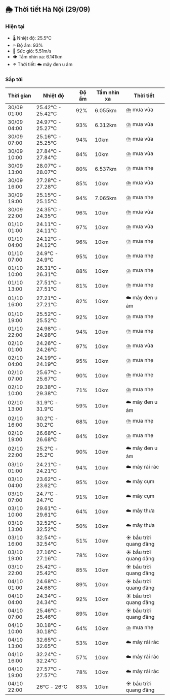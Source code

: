 ## 🌦️ Thời tiết Hà Nội (29/09)

### Hiện tại

- 🌡️ Nhiệt độ: 25.5℃
- 💦 Độ ẩm: 93%
- 💨 Sức gió: 5.51m/s
- 👁️ Tầm nhìn xa: 6.141km
- ☂️ Thời tiết: ☁️ mây đen u ám

### Sắp tới

| Thời gian | Nhiệt độ | Độ ẩm | Tầm nhìn xa | Thời tiết |
| --- | --- | --- | --- | --- |
| 30/09 01:00 | 25.42℃ - 25.42℃ | 92% | 6.055km | ⛈️ mưa vừa |
| 30/09 04:00 | 24.97℃ - 25.27℃ | 93% | 6.312km | ⛈️ mưa vừa |
| 30/09 07:00 | 25.16℃ - 25.25℃ | 94% | 10km | ⛈️ mưa vừa |
| 30/09 10:00 | 27.84℃ - 27.84℃ | 84% | 10km | ⛈️ mưa vừa |
| 30/09 13:00 | 28.07℃ - 28.07℃ | 80% | 6.537km | ⛈️ mưa nhẹ |
| 30/09 16:00 | 27.28℃ - 27.28℃ | 85% | 10km | ⛈️ mưa vừa |
| 30/09 19:00 | 25.15℃ - 25.15℃ | 94% | 7.065km | ⛈️ mưa nhẹ |
| 30/09 22:00 | 24.35℃ - 24.35℃ | 96% | 10km | ⛈️ mưa vừa |
| 01/10 01:00 | 24.11℃ - 24.11℃ | 97% | 10km | ⛈️ mưa vừa |
| 01/10 04:00 | 24.12℃ - 24.12℃ | 96% | 10km | ⛈️ mưa nhẹ |
| 01/10 07:00 | 24.9℃ - 24.9℃ | 95% | 10km | ⛈️ mưa nhẹ |
| 01/10 10:00 | 26.31℃ - 26.31℃ | 88% | 10km | ⛈️ mưa nhẹ |
| 01/10 13:00 | 27.51℃ - 27.51℃ | 81% | 10km | ⛈️ mưa nhẹ |
| 01/10 16:00 | 27.21℃ - 27.21℃ | 82% | 10km | ☁️ mây đen u ám |
| 01/10 19:00 | 25.52℃ - 25.52℃ | 92% | 10km | ⛈️ mưa nhẹ |
| 01/10 22:00 | 24.98℃ - 24.98℃ | 94% | 10km | ⛈️ mưa nhẹ |
| 02/10 01:00 | 24.26℃ - 24.26℃ | 97% | 10km | ⛈️ mưa vừa |
| 02/10 04:00 | 24.19℃ - 24.19℃ | 95% | 10km | ⛈️ mưa nhẹ |
| 02/10 07:00 | 25.67℃ - 25.67℃ | 90% | 10km | ⛈️ mưa nhẹ |
| 02/10 10:00 | 29.38℃ - 29.38℃ | 71% | 10km | ⛈️ mưa nhẹ |
| 02/10 13:00 | 31.9℃ - 31.9℃ | 59% | 10km | ☁️ mây đen u ám |
| 02/10 16:00 | 30.2℃ - 30.2℃ | 68% | 10km | ⛈️ mưa nhẹ |
| 02/10 19:00 | 26.68℃ - 26.68℃ | 84% | 10km | ⛈️ mưa nhẹ |
| 02/10 22:00 | 25.2℃ - 25.2℃ | 90% | 10km | ☁️ mây đen u ám |
| 03/10 01:00 | 24.21℃ - 24.21℃ | 94% | 10km | ☁️ mây rải rác |
| 03/10 04:00 | 23.62℃ - 23.62℃ | 95% | 10km | ☁️ mây cụm |
| 03/10 07:00 | 24.7℃ - 24.7℃ | 91% | 10km | ☁️ mây cụm |
| 03/10 10:00 | 29.61℃ - 29.61℃ | 64% | 10km | ☁️ mây thưa |
| 03/10 13:00 | 32.52℃ - 32.52℃ | 50% | 10km | ☁️ mây thưa |
| 03/10 16:00 | 32.54℃ - 32.54℃ | 51% | 10km | ☀️ bầu trời quang đãng |
| 03/10 19:00 | 27.16℃ - 27.16℃ | 78% | 10km | ☀️ bầu trời quang đãng |
| 03/10 22:00 | 25.42℃ - 25.42℃ | 85% | 10km | ☀️ bầu trời quang đãng |
| 04/10 01:00 | 24.68℃ - 24.68℃ | 89% | 10km | ☀️ bầu trời quang đãng |
| 04/10 04:00 | 24.34℃ - 24.34℃ | 92% | 10km | ☀️ bầu trời quang đãng |
| 04/10 07:00 | 25.46℃ - 25.46℃ | 89% | 10km | ☀️ bầu trời quang đãng |
| 04/10 10:00 | 30.18℃ - 30.18℃ | 64% | 10km | ⛈️ mưa nhẹ |
| 04/10 13:00 | 32.65℃ - 32.65℃ | 53% | 10km | ☁️ mây rải rác |
| 04/10 16:00 | 32.24℃ - 32.24℃ | 57% | 10km | ☁️ mây rải rác |
| 04/10 19:00 | 27.57℃ - 27.57℃ | 78% | 10km | ☁️ mây rải rác |
| 04/10 22:00 | 26℃ - 26℃ | 83% | 10km | ☀️ bầu trời quang đãng |
